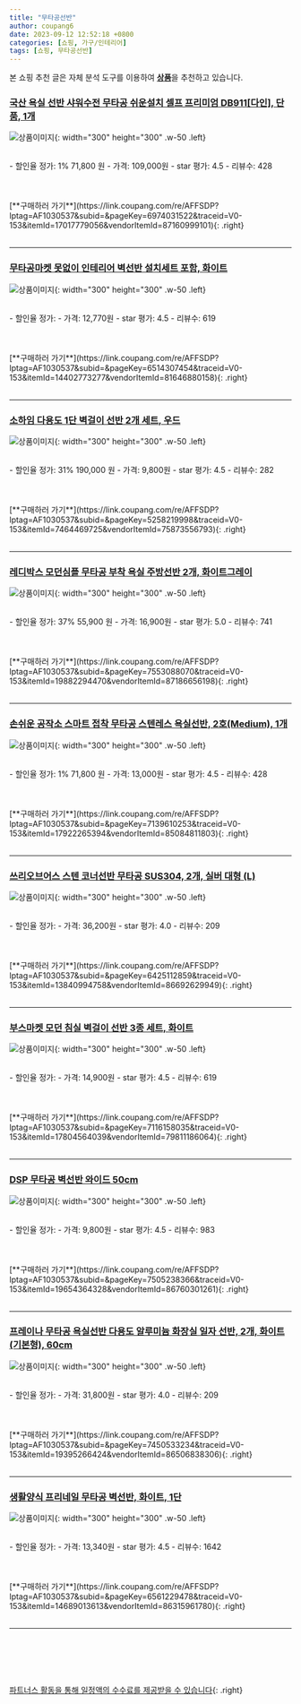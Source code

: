 ```yaml
---
title: "무타공선반"
author: coupang6
date: 2023-09-12 12:52:18 +0800
categories: [쇼핑, 가구/인테리어]
tags: [쇼핑, 무타공선반]
---
```


본 쇼핑 추천 글은 자체 분석 도구를 이용하여 [**상품**](https://link.coupang.com/a/bao1ui)을 추천하고 있습니다.

### [국산 욕실 선반 샤워수전 무타공 쉬운설치 셀프 프리미엄 DB911[다인], 단품, 1개](https://link.coupang.com/re/AFFSDP?lptag=AF1030537&subid=&pageKey=6974031522&traceid=V0-153&itemId=17017779056&vendorItemId=87160999101)

![상품이미지](https://thumbnail6.coupangcdn.com/thumbnails/remote/230x230ex/image/vendor_inventory/5691/e2a0aa042e3452d17ccc0784321cdb5164d2a2807e52029985a3c8729553.png){: width="300" height="300" .w-50 .left}


<br>
- 할인율 정가: 1%  71,800   원
- 가격: 109,000원
- star 평가: 4.5
- 리뷰수: 428
<br>
<br>
<br>
<br>
[**구매하러 가기**](https://link.coupang.com/re/AFFSDP?lptag=AF1030537&subid=&pageKey=6974031522&traceid=V0-153&itemId=17017779056&vendorItemId=87160999101){: .right}
<br>
<br>

---

### [무타공마켓 못없이 인테리어 벽선반 설치세트 포함, 화이트](https://link.coupang.com/re/AFFSDP?lptag=AF1030537&subid=&pageKey=6514307454&traceid=V0-153&itemId=14402773277&vendorItemId=81646880158)

![상품이미지](https://thumbnail10.coupangcdn.com/thumbnails/remote/230x230ex/image/vendor_inventory/20be/2b9e4aa11423ed8886cb3db7a9b60ab0b232f279b341a686c3b200584317.jpg){: width="300" height="300" .w-50 .left}


<br>
- 할인율 정가: 
- 가격: 12,770원
- star 평가: 4.5
- 리뷰수: 619
<br>
<br>
<br>
<br>
[**구매하러 가기**](https://link.coupang.com/re/AFFSDP?lptag=AF1030537&subid=&pageKey=6514307454&traceid=V0-153&itemId=14402773277&vendorItemId=81646880158){: .right}
<br>
<br>

---

### [소하임 다용도 1단 벽걸이 선반 2개 세트, 우드](https://link.coupang.com/re/AFFSDP?lptag=AF1030537&subid=&pageKey=5258219998&traceid=V0-153&itemId=7464469725&vendorItemId=75873556793)

![상품이미지](https://thumbnail8.coupangcdn.com/thumbnails/remote/230x230ex/image/vendor_inventory/07af/1b370840ec5857c09dca6aa5581464fa2ed276ba01489829de76618eb06d.jpg){: width="300" height="300" .w-50 .left}


<br>
- 할인율 정가: 31%  190,000   원
- 가격: 9,800원
- star 평가: 4.5
- 리뷰수: 282
<br>
<br>
<br>
<br>
[**구매하러 가기**](https://link.coupang.com/re/AFFSDP?lptag=AF1030537&subid=&pageKey=5258219998&traceid=V0-153&itemId=7464469725&vendorItemId=75873556793){: .right}
<br>
<br>

---

### [레디박스 모던심플 무타공 부착 욕실 주방선반 2개, 화이트그레이](https://link.coupang.com/re/AFFSDP?lptag=AF1030537&subid=&pageKey=7553088070&traceid=V0-153&itemId=19882294470&vendorItemId=87186656198)

![상품이미지](https://thumbnail10.coupangcdn.com/thumbnails/remote/230x230ex/image/vendor_inventory/2499/a9f3e19b15d0550cb8d08986e23fbb7dbd424a035380561e637d641a7c77.jpg){: width="300" height="300" .w-50 .left}


<br>
- 할인율 정가: 37%  55,900   원
- 가격: 16,900원
- star 평가: 5.0
- 리뷰수: 741
<br>
<br>
<br>
<br>
[**구매하러 가기**](https://link.coupang.com/re/AFFSDP?lptag=AF1030537&subid=&pageKey=7553088070&traceid=V0-153&itemId=19882294470&vendorItemId=87186656198){: .right}
<br>
<br>

---

### [손쉬운 공작소 스마트 접착 무타공 스텐레스 욕실선반, 2호(Medium), 1개](https://link.coupang.com/re/AFFSDP?lptag=AF1030537&subid=&pageKey=7139610253&traceid=V0-153&itemId=17922265394&vendorItemId=85084811803)

![상품이미지](https://thumbnail8.coupangcdn.com/thumbnails/remote/230x230ex/image/vendor_inventory/ea16/a93fae0187d1e59e258a4fc78772efc0d365682d9a8cd6d833782c47be92.jpg){: width="300" height="300" .w-50 .left}


<br>
- 할인율 정가: 1%  71,800   원
- 가격: 13,000원
- star 평가: 4.5
- 리뷰수: 428
<br>
<br>
<br>
<br>
[**구매하러 가기**](https://link.coupang.com/re/AFFSDP?lptag=AF1030537&subid=&pageKey=7139610253&traceid=V0-153&itemId=17922265394&vendorItemId=85084811803){: .right}
<br>
<br>

---

### [쓰리오브어스 스텐 코너선반 무타공 SUS304, 2개, 실버 대형 (L)](https://link.coupang.com/re/AFFSDP?lptag=AF1030537&subid=&pageKey=6425112859&traceid=V0-153&itemId=13840994758&vendorItemId=86692629949)

![상품이미지](https://thumbnail10.coupangcdn.com/thumbnails/remote/230x230ex/image/vendor_inventory/1a7c/a1781108385f8ca1f82b9cb15c34a270661d1c0469e41f509f5310fcba2a.jpg){: width="300" height="300" .w-50 .left}


<br>
- 할인율 정가: 
- 가격: 36,200원
- star 평가: 4.0
- 리뷰수: 209
<br>
<br>
<br>
<br>
[**구매하러 가기**](https://link.coupang.com/re/AFFSDP?lptag=AF1030537&subid=&pageKey=6425112859&traceid=V0-153&itemId=13840994758&vendorItemId=86692629949){: .right}
<br>
<br>

---

### [부스마켓 모던 침실 벽걸이 선반 3종 세트, 화이트](https://link.coupang.com/re/AFFSDP?lptag=AF1030537&subid=&pageKey=7116158035&traceid=V0-153&itemId=17804564039&vendorItemId=79811186064)

![상품이미지](https://thumbnail10.coupangcdn.com/thumbnails/remote/230x230ex/image/rs_quotation_api/akopiob8/a137f258bf1e42c4bd27f5734963d8e4.jpg){: width="300" height="300" .w-50 .left}


<br>
- 할인율 정가: 
- 가격: 14,900원
- star 평가: 4.5
- 리뷰수: 619
<br>
<br>
<br>
<br>
[**구매하러 가기**](https://link.coupang.com/re/AFFSDP?lptag=AF1030537&subid=&pageKey=7116158035&traceid=V0-153&itemId=17804564039&vendorItemId=79811186064){: .right}
<br>
<br>

---

### [DSP 무타공 벽선반 와이드 50cm](https://link.coupang.com/re/AFFSDP?lptag=AF1030537&subid=&pageKey=7505238366&traceid=V0-153&itemId=19654364328&vendorItemId=86760301261)

![상품이미지](https://thumbnail10.coupangcdn.com/thumbnails/remote/230x230ex/image/vendor_inventory/a501/30fe89c2e665dfd4bcbeb2e0c117b6b910e131871ced3335a8a4e78ddc1b.jpg){: width="300" height="300" .w-50 .left}


<br>
- 할인율 정가: 
- 가격: 9,800원
- star 평가: 4.5
- 리뷰수: 983
<br>
<br>
<br>
<br>
[**구매하러 가기**](https://link.coupang.com/re/AFFSDP?lptag=AF1030537&subid=&pageKey=7505238366&traceid=V0-153&itemId=19654364328&vendorItemId=86760301261){: .right}
<br>
<br>

---

### [프레이나 무타공 욕실선반 다용도 알루미늄 화장실 일자 선반, 2개, 화이트 (기본형), 60cm](https://link.coupang.com/re/AFFSDP?lptag=AF1030537&subid=&pageKey=7450533234&traceid=V0-153&itemId=19395266424&vendorItemId=86506838306)

![상품이미지](https://thumbnail6.coupangcdn.com/thumbnails/remote/230x230ex/image/vendor_inventory/a0e9/1e6183b93954b2a4c1859c9f58b8e6b8937b7ad87c0fe9f5f99e8a4d7183.jpg){: width="300" height="300" .w-50 .left}


<br>
- 할인율 정가: 
- 가격: 31,800원
- star 평가: 4.0
- 리뷰수: 209
<br>
<br>
<br>
<br>
[**구매하러 가기**](https://link.coupang.com/re/AFFSDP?lptag=AF1030537&subid=&pageKey=7450533234&traceid=V0-153&itemId=19395266424&vendorItemId=86506838306){: .right}
<br>
<br>

---

### [생활양식 프리네일 무타공 벽선반, 화이트, 1단](https://link.coupang.com/re/AFFSDP?lptag=AF1030537&subid=&pageKey=6561229478&traceid=V0-153&itemId=14689013613&vendorItemId=86315961780)

![상품이미지](https://thumbnail10.coupangcdn.com/thumbnails/remote/230x230ex/image/vendor_inventory/5bc9/401888bc1aaecb8c26c7f1234662e5910413ef86c0b187edea59dac1e653.jpg){: width="300" height="300" .w-50 .left}


<br>
- 할인율 정가: 
- 가격: 13,340원
- star 평가: 4.5
- 리뷰수: 1642
<br>
<br>
<br>
<br>
[**구매하러 가기**](https://link.coupang.com/re/AFFSDP?lptag=AF1030537&subid=&pageKey=6561229478&traceid=V0-153&itemId=14689013613&vendorItemId=86315961780){: .right}
<br>
<br>

---
<br><br><br><br><br> [파트너스 활동을 통해 일정액의 수수료를 제공받을 수 있습니다](https://link.coupang.com/a/bao1ui){: .right}